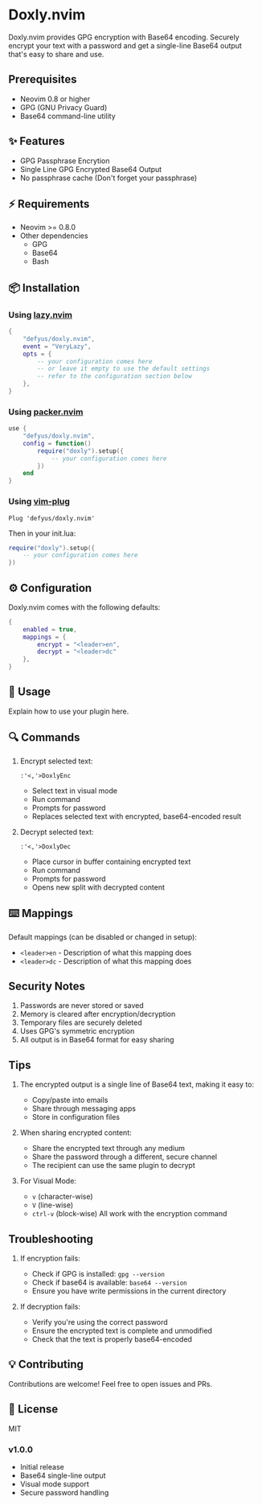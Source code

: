 # Doxly.nvim 

Doxly.nvim provides GPG encryption with Base64 encoding. Securely encrypt your text with a password and get a single-line Base64 output that's easy to share and use.

## Prerequisites

- Neovim 0.8 or higher
- GPG (GNU Privacy Guard)
- Base64 command-line utility

## ✨ Features

- GPG Passphrase Encrytion 
- Single Line GPG Encrypted Base64 Output
- No passphrase cache (Don't forget your passphrase)

## ⚡️ Requirements

- Neovim >= 0.8.0
- Other dependencies
    - GPG
    - Base64
    - Bash

## 📦 Installation

### Using [lazy.nvim](https://github.com/folke/lazy.nvim)

```lua
{
    "defyus/doxly.nvim",
    event = "VeryLazy",
    opts = {
        -- your configuration comes here
        -- or leave it empty to use the default settings
        -- refer to the configuration section below
    },
}
```

### Using [packer.nvim](https://github.com/wbthomason/packer.nvim)

```lua
use {
    "defyus/doxly.nvim",
    config = function()
        require("doxly").setup({
            -- your configuration comes here
        })
    end
}
```

### Using [vim-plug](https://github.com/junegunn/vim-plug)

```vim
Plug 'defyus/doxly.nvim'
```

Then in your init.lua:

```lua
require("doxly").setup({
    -- your configuration comes here
})
```

## ⚙️ Configuration

Doxly.nvim comes with the following defaults:

```lua
{
    enabled = true,
    mappings = {
        encrypt = "<leader>en",
        decrypt = "<leader>dc"
    },
}
```
## 🚀 Usage

Explain how to use your plugin here.

## 🔍 Commands

1. Encrypt selected text:
   ```vim
   :'<,'>DoxlyEnc
   ```
   - Select text in visual mode
   - Run command
   - Prompts for password
   - Replaces selected text with encrypted, base64-encoded result

2. Decrypt selected text:
   ```vim
   :'<,'>DoxlyDec
   ```
   - Place cursor in buffer containing encrypted text
   - Run command
   - Prompts for password
   - Opens new split with decrypted content


## ⌨️ Mappings

Default mappings (can be disabled or changed in setup):

- `<leader>en` - Description of what this mapping does
- `<leader>dc` - Description of what this mapping does

## Security Notes

1. Passwords are never stored or saved
2. Memory is cleared after encryption/decryption
3. Temporary files are securely deleted
4. Uses GPG's symmetric encryption
5. All output is in Base64 format for easy sharing

## Tips

1. The encrypted output is a single line of Base64 text, making it easy to:
   - Copy/paste into emails
   - Share through messaging apps
   - Store in configuration files

2. When sharing encrypted content:
   - Share the encrypted text through any medium
   - Share the password through a different, secure channel
   - The recipient can use the same plugin to decrypt

3. For Visual Mode:
   - `v` (character-wise)
   - `V` (line-wise)
   - `ctrl-v` (block-wise)
   All work with the encryption command

## Troubleshooting

1. If encryption fails:
   - Check if GPG is installed: `gpg --version`
   - Check if base64 is available: `base64 --version`
   - Ensure you have write permissions in the current directory

2. If decryption fails:
   - Verify you're using the correct password
   - Ensure the encrypted text is complete and unmodified
   - Check that the text is properly base64-encoded

## 💡 Contributing

Contributions are welcome! Feel free to open issues and PRs.

## 📜 License

MIT

### v1.0.0
- Initial release
- Base64 single-line output
- Visual mode support
- Secure password handling
